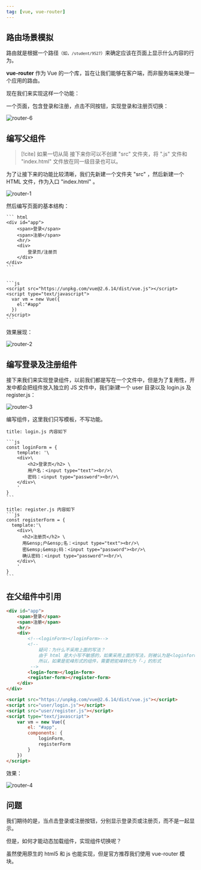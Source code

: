```yaml
---
tag: [vue, vue-router]
---
```

## 路由场景模拟

路由就是根据一个路径<small>（如，`/student/9527`）</small>来确定应该在页面上显示什么内容的行为。

**vue-router** 作为 Vue 的一个库，旨在让我们能够在客户端，而非服务端来处理一个应用的路由。

现在我们来实现这样一个功能：

一个页面，包含登录和注册，点击不同按钮，实现登录和注册页切换：

![router-6](https://woniumd.oss-cn-hangzhou.aliyuncs.com/java/hemiao/router-6.gif)

## 编写父组件

> [!cite] 如果一切从简
> 接下来你可以不创建 "src" 文件夹，将 ".js" 文件和 "index.html" 文件放在同一级目录也可以。

为了让接下来的功能比较清晰，我们先新建一个文件夹 "src" ，然后新建一个 HTML 文件，作为入口 "index.html" 。

![router-1](https://woniumd.oss-cn-hangzhou.aliyuncs.com/java/hemiao/20220627134958.png)

然后编写页面的基本结构：

````ad-html
``` html
<div id="app">
    <span>登录</span>
    <span>注册</span>
    <hr/>
    <div>
        登录页/注册页
    </div>
</div>
```
````

````ad-js

```js
<script src="https://unpkg.com/vue@2.6.14/dist/vue.js"></script>
<script type="text/javascript">
  var vm = new Vue({
    el:"#app"
  })
</script>
```
````

效果展现：

![router-2](https://woniumd.oss-cn-hangzhou.aliyuncs.com/java/hemiao/20220627135002.png)

## 编写登录及注册组件

接下来我们来实现登录组件，以前我们都是写在一个文件中，但是为了复用性，开发中都会把组件放入独立的 JS 文件中，我们新建一个 user 目录以及 login.js 及 register.js：

![router-3](https://woniumd.oss-cn-hangzhou.aliyuncs.com/java/hemiao/20220627135004.png)

编写组件，这里我们只写模板，不写功能。

````ad-js
title: login.js 内容如下

```js
const loginForm = {
    template: '\
    <div>\
        <h2>登录页</h2> \
        用户名：<input type="text"><br/>\
        密码：<input type="password"><br/>\
    </div>\
    '
}
```
````

````ad-js
title: register.js 内容如下
```js
const registerForm = {
  template:'\
    <div>\
      <h2>注册页</h2> \
      用&ensp;户&ensp;名：<input type="text"><br/>\
      密&emsp;&emsp;码：<input type="password"><br/>\
      确认密码：<input type="password"><br/>\
    </div>\
    '
}
```
````

## 在父组件中引用

``` html
<div id="app">
    <span>登录</span>
    <span>注册</span>
    <hr/>
    <div>
        <!--<loginForm></loginForm>-->
        <!--
            疑问：为什么不采用上面的写法？
            由于 html 是大小写不敏感的，如果采用上面的写法，则被认为是<loginform></loginform>
            所以，如果是驼峰形式的组件，需要把驼峰转化为「-」的形式
         -->
        <login-form></login-form>
        <register-form></register-form>
    </div>
</div>

<script src="https://unpkg.com/vue@2.6.14/dist/vue.js"></script>
<script src="user/login.js"></script>
<script src="user/register.js"></script>
<script type="text/javascript">
    var vm = new Vue({
        el: "#app",
        components: {
            loginForm,
            registerForm
        }
    })
</script>
```

效果：

![router-4](https://woniumd.oss-cn-hangzhou.aliyuncs.com/java/hemiao/20220627135009.png)

## 问题

我们期待的是，当点击登录或注册按钮，分别显示登录页或注册页，而不是一起显示。

但是，如何才能动态加载组件，实现组件切换呢？

虽然使用原生的 html5 和 js 也能实现，但是官方推荐我们使用 vue-router 模块。
